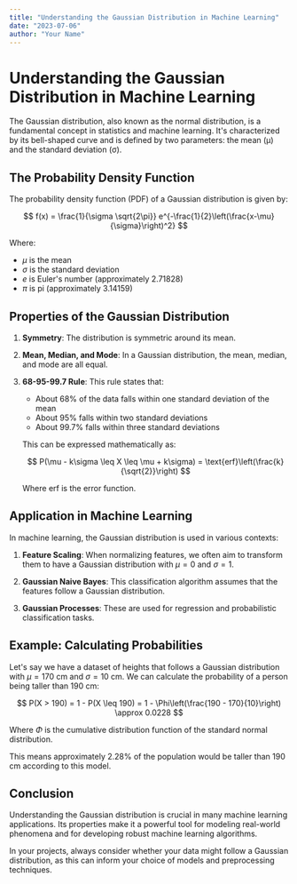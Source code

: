```yaml
---
title: "Understanding the Gaussian Distribution in Machine Learning"
date: "2023-07-06"
author: "Your Name"
---
```


# Understanding the Gaussian Distribution in Machine Learning

The Gaussian distribution, also known as the normal distribution, is a fundamental concept in statistics and machine learning. It's characterized by its bell-shaped curve and is defined by two parameters: the mean (μ) and the standard deviation (σ).

## The Probability Density Function

The probability density function (PDF) of a Gaussian distribution is given by:

$$
f(x) = \frac{1}{\sigma \sqrt{2\pi}} e^{-\frac{1}{2}\left(\frac{x-\mu}{\sigma}\right)^2}
$$

Where:
- $\mu$ is the mean
- $\sigma$ is the standard deviation
- $e$ is Euler's number (approximately 2.71828)
- $\pi$ is pi (approximately 3.14159)

## Properties of the Gaussian Distribution

1. **Symmetry**: The distribution is symmetric around its mean.
2. **Mean, Median, and Mode**: In a Gaussian distribution, the mean, median, and mode are all equal.
3. **68-95-99.7 Rule**: This rule states that:
   - About 68% of the data falls within one standard deviation of the mean
   - About 95% falls within two standard deviations
   - About 99.7% falls within three standard deviations

   This can be expressed mathematically as:

   $$
   P(\mu - k\sigma \leq X \leq \mu + k\sigma) = \text{erf}\left(\frac{k}{\sqrt{2}}\right)
   $$

   Where $\text{erf}$ is the error function.

## Application in Machine Learning

In machine learning, the Gaussian distribution is used in various contexts:

1. **Feature Scaling**: When normalizing features, we often aim to transform them to have a Gaussian distribution with $\mu = 0$ and $\sigma = 1$.

2. **Gaussian Naive Bayes**: This classification algorithm assumes that the features follow a Gaussian distribution.

3. **Gaussian Processes**: These are used for regression and probabilistic classification tasks.

## Example: Calculating Probabilities

Let's say we have a dataset of heights that follows a Gaussian distribution with $\mu = 170$ cm and $\sigma = 10$ cm. We can calculate the probability of a person being taller than 190 cm:

$$
P(X > 190) = 1 - P(X \leq 190) = 1 - \Phi\left(\frac{190 - 170}{10}\right) \approx 0.0228
$$

Where $\Phi$ is the cumulative distribution function of the standard normal distribution.

This means approximately 2.28% of the population would be taller than 190 cm according to this model.

## Conclusion

Understanding the Gaussian distribution is crucial in many machine learning applications. Its properties make it a powerful tool for modeling real-world phenomena and for developing robust machine learning algorithms.

In your projects, always consider whether your data might follow a Gaussian distribution, as this can inform your choice of models and preprocessing techniques.